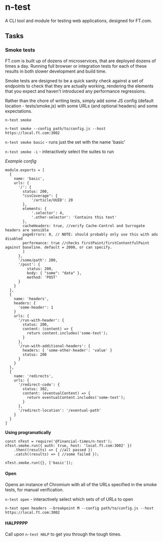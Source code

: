# n-test
A CLI tool and module for testing web applications, designed for FT.com.

## Tasks

### Smoke tests

FT.com is built up of dozens of microservices, that are deployed dozens of times a day. Running full browser or integration tests for each of these results in both slower development and build time.

Smoke tests are designed to be a quick sanity check against a set of endpoints to check that they are actually working, rendering the elements that you expect and haven't introduced any performance regressions.

Rather than the chore of writing tests, simply add some JS config (default location - tests/smoke.js) with some URLs (and optional headers) and some expectations. 

`n-test smoke`

`n-test smoke --config path/to/config.js --host https://local.ft.com:3002`

`n-test smoke basic` - runs just the set with the name 'basic'

`n-test smoke -i` - interactively select the suites to run

*Example config*
```
module.exports = [
  {
    name: 'basic',
    urls: {
      '/': {
        status: 200,
        "cssCoverage": {
            '/article/UUID': 20
        },
        elements: {
            '.selector': 4,
            '.other-selector': 'Contains this text'
        },
        cacheHeaders: true, //verify Cache-Control and Surrogate headers are sensible
        pageErrors: 0, // NOTE: should probably only use this with ads disabled
        performance: true //checks firstPaint/firstContentfulPaint against baseline. default = 2000, or can specify.
        ]
      },
      '/some/path': 200,
      '/post': {
          status: 200,
          body: { "some": "data" },
          method: 'POST'
      }
    }
  },
  {
    name: 'headers',
    headers: {
      'some-header': 1
    }
    urls: {
      '/run-with-header': {
        status: 200,
        content: (content) => {
          return content.includes('some-text');
        }
      },
      '/run-with-additional-headers': {
        headers: { 'some-other-header': 'value' }
        status: 200
      }
    }
  },
  {
    name: 'redirects',
    urls: {
      '/redirect-code': {
        status: 302,
        content: (eventualContent) => {
          return eventualContent.includes('some-text');
        }
      },
      '/redirect-location': '/eventual-path'
    }
  }
]
```

**Using programatically**

```
const nTest = require('@financial-times/n-test');
nTest.smoke.run({ auth: true, host: 'local.ft.com:3002' })
	.then((results) => { //all passed })
	.catch((results) => { //some failed });

nTest.smoke.run({}, ['basic']);
```

#### Open

Opens an instance of Chromium with all of the URLs specified in the smoke tests, for manual verification.

`n-test open` - interactively select which sets of of URLs to open

`n-test open headers --breakpoint M --config path/to/config.js --host https://local.ft.com:3002`

#### HALPPPPP

Call upon `n-test HALP` to get you through the tough times.
